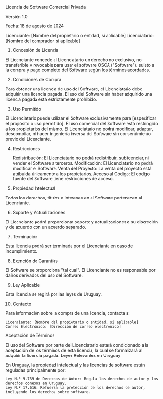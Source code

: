 Licencia de Software Comercial Privada

Versión 1.0

Fecha: 18 de agosto de 2024

Licenciante: [Nombre del propietario o entidad, si aplicable]
Licenciatario: [Nombre del comprador, si aplicable]

1. Concesión de Licencia

El Licenciante concede al Licenciatario un derecho no exclusivo, no transferible y revocable para usar el software OSCA ("Software"), sujeto a la compra y pago completo del Software según los términos acordados.

2. Condiciones de Compra

Para obtener una licencia de uso del Software, el Licenciatario debe adquirir una licencia pagada. El uso del Software sin haber adquirido una licencia pagada está estrictamente prohibido.

3. Uso Permitido

El Licenciatario puede utilizar el Software exclusivamente para [especificar el propósito o uso permitido]. El uso comercial del Software está restringido a los propietarios del mismo. El Licenciatario no podrá modificar, adaptar, descompilar, ni hacer ingeniería inversa del Software sin consentimiento previo del Licenciante.

4. Restricciones

    Redistribución: El Licenciatario no podrá redistribuir, sublicenciar, ni vender el Software a terceros.
    Modificación: El Licenciatario no podrá modificar el Software.
    Venta del Proyecto: La venta del proyecto está atribuida únicamente a los propietarios.
    Acceso al Código: El código fuente del Software tiene restricciones de acceso.

5. Propiedad Intelectual

Todos los derechos, títulos e intereses en el Software pertenecen al Licenciante.

6. Soporte y Actualizaciones

El Licenciante podrá proporcionar soporte y actualizaciones a su discreción y de acuerdo con un acuerdo separado.

7. Terminación

Esta licencia podrá ser terminada por el Licenciante en caso de incumplimiento.

8. Exención de Garantías

El Software se proporciona "tal cual". El Licenciante no es responsable por daños derivados del uso del Software.

9. Ley Aplicable

Esta licencia se regirá por las leyes de Uruguay.

10. Contacto

Para información sobre la compra de una licencia, contacta a:

    Licenciante: [Nombre del propietario o entidad, si aplicable]
    Correo Electrónico: [Dirección de correo electrónico]

Aceptación de Términos

El uso del Software por parte del Licenciatario estará condicionado a la aceptación de los términos de esta licencia, la cual se formalizará al adquirir la licencia pagada.
Leyes Relevantes en Uruguay

En Uruguay, la propiedad intelectual y las licencias de software están reguladas principalmente por:

    Ley N.º 9.739 de Derechos de Autor: Regula los derechos de autor y los derechos conexos en Uruguay.
    Ley N.º 17.616: Refuerza la protección de los derechos de autor, incluyendo los derechos sobre software.
